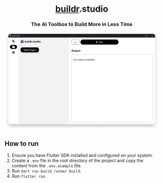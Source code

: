 <h1 align="center"><a href="https://buildr.studio">buildr</a>.studio</h1>
<h3 align="center">The AI Toolbox to Build More in Less Time</h3>

![Demo](./materials/screenshot.png)

## How to run

1. Ensure you have Flutter SDK installed and configured on your system.
2. Create a `.env` file in the root directory of the project and copy the content from the `.env.example` file.
3. Run `dart run build_runner build`.
4. Run `flutter run`.
